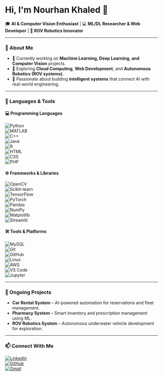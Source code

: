 # Hi, I'm Nourhan Khaled 👋  

🎓 **AI & Computer Vision Enthusiast** | 💻 **ML/DL Researcher & Web Developer** | 🤖 **ROV Robotics Innovator**  

---

### 🚀 About Me  
- 🌱 Currently working on **Machine Learning, Deep Learning, and Computer Vision** projects.  
- 🧩 Exploring **Cloud Computing**, **Web Development**, and **Autonomous Robotics (ROV systems)**.  
- 💬 Passionate about building **intelligent systems** that connect AI with real-world engineering.  

---

### 🧠 Languages & Tools  

#### 💻 Programming Languages  
![Python](https://img.shields.io/badge/Python-3776AB?style=for-the-badge&logo=python&logoColor=white)  
![MATLAB](https://img.shields.io/badge/MATLAB-0076A8?style=for-the-badge&logo=mathworks&logoColor=white)  
![C++](https://img.shields.io/badge/C++-00599C?style=for-the-badge&logo=cplusplus&logoColor=white)  
![Java](https://img.shields.io/badge/Java-007396?style=for-the-badge&logo=java&logoColor=white)  
![R](https://img.shields.io/badge/R-276DC3?style=for-the-badge&logo=r&logoColor=white)  
![HTML](https://img.shields.io/badge/HTML5-E34F26?style=for-the-badge&logo=html5&logoColor=white)  
![CSS](https://img.shields.io/badge/CSS3-1572B6?style=for-the-badge&logo=css3&logoColor=white)  
![PHP](https://img.shields.io/badge/PHP-777BB4?style=for-the-badge&logo=php&logoColor=white)  

#### ⚙️ Frameworks & Libraries  
![OpenCV](https://img.shields.io/badge/OpenCV-5C3EE8?style=for-the-badge&logo=opencv&logoColor=white)  
![Scikit-learn](https://img.shields.io/badge/Scikit--learn-F7931E?style=for-the-badge&logo=scikit-learn&logoColor=white)  
![TensorFlow](https://img.shields.io/badge/TensorFlow-FF6F00?style=for-the-badge&logo=tensorflow&logoColor=white)  
![PyTorch](https://img.shields.io/badge/PyTorch-EE4C2C?style=for-the-badge&logo=pytorch&logoColor=white)  
![Pandas](https://img.shields.io/badge/Pandas-150458?style=for-the-badge&logo=pandas&logoColor=white)  
![NumPy](https://img.shields.io/badge/NumPy-013243?style=for-the-badge&logo=numpy&logoColor=white)  
![Matplotlib](https://img.shields.io/badge/Matplotlib-11557C?style=for-the-badge&logo=matplotlib&logoColor=white)  
![Streamlit](https://img.shields.io/badge/Streamlit-FF4B4B?style=for-the-badge&logo=streamlit&logoColor=white)  

#### 🛠️ Tools & Platforms  
![MySQL](https://img.shields.io/badge/MySQL-4479A1?style=for-the-badge&logo=mysql&logoColor=white)  
![Git](https://img.shields.io/badge/Git-F05032?style=for-the-badge&logo=git&logoColor=white)  
![GitHub](https://img.shields.io/badge/GitHub-181717?style=for-the-badge&logo=github&logoColor=white)  
![Linux](https://img.shields.io/badge/Linux-FCC624?style=for-the-badge&logo=linux&logoColor=black)  
![AWS](https://img.shields.io/badge/AWS-232F3E?style=for-the-badge&logo=amazon-aws&logoColor=white)  
![VS Code](https://img.shields.io/badge/VS%20Code-007ACC?style=for-the-badge&logo=visual-studio-code&logoColor=white)  
![Jupyter](https://img.shields.io/badge/Jupyter-F37626?style=for-the-badge&logo=jupyter&logoColor=white)  

---

### 🔧 Ongoing Projects  
- **Car Rental System** – AI-powered automation for reservations and fleet management.  
- **Pharmacy System** – Smart inventory and prescription management using ML.  
- **ROV Robotics System** – Autonomous underwater vehicle development for exploration.  

---

### 📫 Connect With Me  
[![LinkedIn](https://img.shields.io/badge/LinkedIn-Nourhan%20Khaled-blue?style=for-the-badge&logo=linkedin)](https://www.linkedin.com/in/nourhan-khaled-77484b292)  
[![GitHub](https://img.shields.io/badge/GitHub-Nourhan908-black?style=for-the-badge&logo=github)](https://github.com/Nourhan908)  
[![Gmail](https://img.shields.io/badge/Email-nourhankhaled908%40gmail.com-red?style=for-the-badge&logo=gmail&logoColor=white)](mailto:nourhankhaled908@gmail.com)
